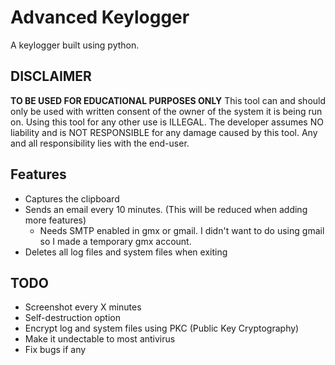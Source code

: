 # Advanced Keylogger

A keylogger built using python. 

## DISCLAIMER

**TO BE USED FOR EDUCATIONAL PURPOSES ONLY**
This tool can and should only be used with written consent of the owner of the system it is being run on. Using this tool for any other use is ILLEGAL. The developer assumes NO liability and is NOT RESPONSIBLE for any damage caused by this tool. Any and all responsibility lies with the end-user.

## Features

- Captures the clipboard
- Sends an email every 10 minutes. (This will be reduced when adding more features)
	- Needs SMTP enabled in gmx or gmail. I didn't want to do using gmail so I made a temporary gmx account.
- Deletes all log files and system files when exiting

## TODO

- Screenshot every X minutes
- Self-destruction option
- Encrypt log and system files using PKC (Public Key Cryptography) 
- Make it undectable to most antivirus
- Fix bugs if any



